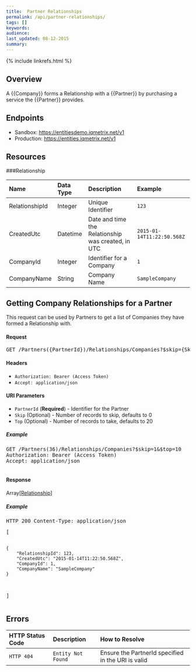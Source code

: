 ```yaml
---
title:  Partner Relationships
permalink: /api/partner-relationships/
tags: []
keywords: 
audience: 
last_updated: 08-12-2015
summary: 
---
```

{% include linkrefs.html %}


## Overview

A {{Company}} forms a Relationship with a {{Partner}} by purchasing a service the {{Partner}} provides.


## Endpoints

* Sandbox: <a href="https://entitiesdemo.iqmetrix.net/v1">https://entitiesdemo.iqmetrix.net/v1</a>
* Production: <a href="https://entities.iqmetrix.net/v1">https://entities.iqmetrix.net/v1</a>

## Resources



###Relationship

| Name | Data Type | Description | Example |
|:-----|:----------|:------------|:--------|
| RelationshipId | Integer | Unique Identifier | `123` |
| CreatedUtc | Datetime | Date and time the Relationship was created, in UTC | `2015-01-14T11:22:50.568Z` |
| CompanyId | Integer | Identifier for a Company | `1` |
| CompanyName | String | Company Name | `SampleCompany` |






<h2 id='getting-company-relationships-for-a-partner' class='clickable-header top-level-header'>Getting Company Relationships for a Partner</h2>

This request can be used by Partners to get a list of Companies they have formed a Relationship with. 

<h4>Request</h4>

<pre>
GET /Partners({PartnerId})/Relationships/Companies?$skip={Skip}&$top={Top}
</pre>

#### Headers


* `Authorization: Bearer (Access Token)`
* `Accept: application/json`



#### URI Parameters


* `PartnerId` (**Required**)  - Identifier for the Partner 
* `Skip` (Optional)  - Number of records to skip, defaults to 0 
* `Top` (Optional)  - Number of records to take, defaults to 20 



<h5>Example</h5>

<pre>
GET /Partners(36)/Relationships/Companies?$skip=1&$top=10
Authorization: Bearer (Access Token)
Accept: application/json

</pre>

#### Response


Array[<a href='#relationship'>Relationship</a>]

<h5>Example</h5>

<pre>
HTTP 200 Content-Type: application/json
</pre><pre>[
    {
        "RelationshipId": 123,
        "CreatedUtc": "2015-01-14T11:22:50.568Z",
        "CompanyId": 1,
        "CompanyName": "SampleCompany"
    }
]</pre>

## Errors

| HTTP Status Code | Description | How to Resolve |
|:-----------------|:------------|:---------------|
| `HTTP 404` | `Entity Not Found` | Ensure the PartnerId specified in the URI is valid |
